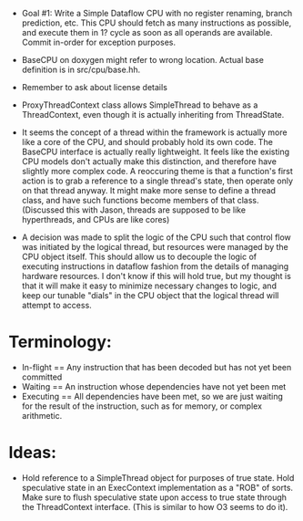 
- Goal #1: Write a Simple Dataflow CPU with no register renaming, branch
  prediction, etc. This CPU should fetch as many instructions as possible,
  and execute them in 1? cycle as soon as all operands are available. Commit
  in-order for exception purposes.


- BaseCPU on doxygen might refer to wrong location. Actual base definition is
  in src/cpu/base.hh.
- Remember to ask about license details

- ProxyThreadContext class allows SimpleThread to behave as a ThreadContext,
  even though it is actually inheriting from ThreadState.

- It seems the concept of a thread within the framework is actually more like a
  core of the CPU, and should probably hold its own code. The BaseCPU interface
  is actually really lightweight. It feels like the existing CPU models don't
  actually make this distinction, and therefore have slightly more complex
  code. A reoccuring theme is that a function's first action is to grab a
  reference to a single thread's state, then operate only on that thread
  anyway. It might make more sense to define a thread class, and have such
  functions become members of that class. (Discussed this with Jason, threads
  are supposed to be like hyperthreads, and CPUs are like cores)


- A decision was made to split the logic of the CPU such that control flow was
  initiated by the logical thread, but resources were managed by the CPU object
  itself. This should allow us to decouple the logic of executing instructions
  in dataflow fashion from the details of managing hardware resources. I don't
  know if this will hold true, but my thought is that it will make it easy to
  minimize necessary changes to logic, and keep our tunable "dials" in the CPU
  object that the logical thread will attempt to access.

# Terminology:
- In-flight == Any instruction that has been decoded but has not yet been
  committed
- Waiting == An instruction whose dependencies have not yet been met
- Executing == All dependencies have been met, so we are just waiting for the
  result of the instruction, such as for memory, or complex arithmetic.

# Ideas:
- Hold reference to a SimpleThread object for purposes of true state. Hold
  speculative state in an ExecContext implementation as a "ROB" of sorts. Make
  sure to flush speculative state upon access to true state through the
  ThreadContext interface. (This is similar to how O3 seems to do it).
